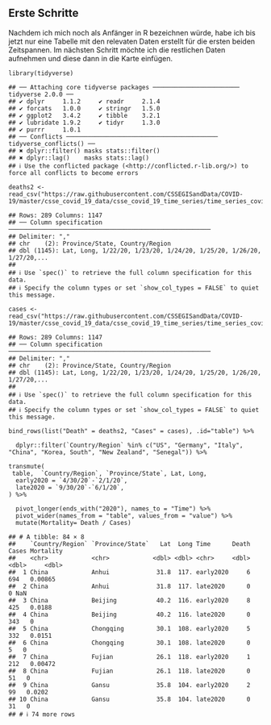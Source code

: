 ## Erste Schritte

Nachdem ich mich noch als Anfänger in R bezeichnen würde, habe ich bis
jetzt nur eine Tabelle mit den relevaten Daten erstellt für die ersten
beiden Zeitspannen. Im nächsten Schritt möchte ich die restlichen Daten
aufnehmen und diese dann in die Karte einfügen.

    library(tidyverse)

    ## ── Attaching core tidyverse packages ──────────────────────── tidyverse 2.0.0 ──
    ## ✔ dplyr     1.1.2     ✔ readr     2.1.4
    ## ✔ forcats   1.0.0     ✔ stringr   1.5.0
    ## ✔ ggplot2   3.4.2     ✔ tibble    3.2.1
    ## ✔ lubridate 1.9.2     ✔ tidyr     1.3.0
    ## ✔ purrr     1.0.1     
    ## ── Conflicts ────────────────────────────────────────── tidyverse_conflicts() ──
    ## ✖ dplyr::filter() masks stats::filter()
    ## ✖ dplyr::lag()    masks stats::lag()
    ## ℹ Use the conflicted package (<http://conflicted.r-lib.org/>) to force all conflicts to become errors

    deaths2 <- read_csv("https://raw.githubusercontent.com/CSSEGISandData/COVID-19/master/csse_covid_19_data/csse_covid_19_time_series/time_series_covid19_deaths_global.csv")

    ## Rows: 289 Columns: 1147
    ## ── Column specification ────────────────────────────────────────────────────────
    ## Delimiter: ","
    ## chr    (2): Province/State, Country/Region
    ## dbl (1145): Lat, Long, 1/22/20, 1/23/20, 1/24/20, 1/25/20, 1/26/20, 1/27/20,...
    ## 
    ## ℹ Use `spec()` to retrieve the full column specification for this data.
    ## ℹ Specify the column types or set `show_col_types = FALSE` to quiet this message.

    cases <- read_csv("https://raw.githubusercontent.com/CSSEGISandData/COVID-19/master/csse_covid_19_data/csse_covid_19_time_series/time_series_covid19_confirmed_global.csv")

    ## Rows: 289 Columns: 1147
    ## ── Column specification ────────────────────────────────────────────────────────
    ## Delimiter: ","
    ## chr    (2): Province/State, Country/Region
    ## dbl (1145): Lat, Long, 1/22/20, 1/23/20, 1/24/20, 1/25/20, 1/26/20, 1/27/20,...
    ## 
    ## ℹ Use `spec()` to retrieve the full column specification for this data.
    ## ℹ Specify the column types or set `show_col_types = FALSE` to quiet this message.

    bind_rows(list("Death" = deaths2, "Cases" = cases), .id="table") %>% 

      dplyr::filter(`Country/Region` %in% c("US", "Germany", "Italy", "China", "Korea, South", "New Zealand", "Senegal")) %>% 

    transmute(
     table,  `Country/Region`, `Province/State`, Lat, Long, 
      early2020 = `4/30/20`-`2/1/20`,
      late2020 = `9/30/20`-`6/1/20`, 
    ) %>% 

      pivot_longer(ends_with("2020"), names_to = "Time") %>% 
      pivot_wider(names_from = "table", values_from = "value") %>% 
      mutate(Mortality= Death / Cases)

    ## # A tibble: 84 × 8
    ##    `Country/Region` `Province/State`   Lat  Long Time      Death Cases Mortality
    ##    <chr>            <chr>            <dbl> <dbl> <chr>     <dbl> <dbl>     <dbl>
    ##  1 China            Anhui             31.8  117. early2020     6   694   0.00865
    ##  2 China            Anhui             31.8  117. late2020      0     0 NaN      
    ##  3 China            Beijing           40.2  116. early2020     8   425   0.0188 
    ##  4 China            Beijing           40.2  116. late2020      0   343   0      
    ##  5 China            Chongqing         30.1  108. early2020     5   332   0.0151 
    ##  6 China            Chongqing         30.1  108. late2020      0     5   0      
    ##  7 China            Fujian            26.1  118. early2020     1   212   0.00472
    ##  8 China            Fujian            26.1  118. late2020      0    51   0      
    ##  9 China            Gansu             35.8  104. early2020     2    99   0.0202 
    ## 10 China            Gansu             35.8  104. late2020      0    31   0      
    ## # ℹ 74 more rows
